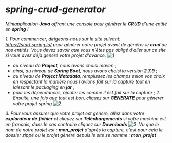 # *spring-crud-generator*
*Miniapplication **Java** offrant une console pour générer le **CRUD** d'une entité en **spring** !*

*1. Pour commencer, dirigeons-nous sur le site suivant: https://start.spring.io/ pour générer notre projet avant de générer le **crud** de nos entités.*
    *Vous devez savoir que vous n'êtes pas obligé d'aller sur ce site si vous avez déjà généré votre projet d'avance.*
    ![1](https://github.com/MaFlore/spring-crud-generator/blob/main/images_docs/start.spring.io.png)
    
   - *au niveau de **Project**, nous avons choisi maven* ;
   - *ainsi, au niveau de **Spring Boot**, nous avons choisi la version **2.7.9*** ;
   - *au niveau de **Project Metadata**, remplissez les champs selon vos choix en respectant la manière nous l'avions fait sur la capture tout en laissant le packaging en **jar*** ;
   - *pour les dépendances, ajouter les comme il est fait sur la capture* ;
*2. Ensuite, une fois que tout est bon, cliquez sur **GENERATE** pour générer votre projet spring*
    ![2](https://github.com/MaFlore/spring-crud-generator/blob/main/generate.spring.png)
    
*3. Pour vous assurer que votre projet est généré, allez dans votre **explorateur de fichier** et cliquez sur **Téléchargements** si votre machine est en français, dans le cas contraire cliquez sur **Downloads***
    ![3](https://github.com/MaFlore/spring-crud-generator/blob/main/telechargement.png).
    *Vu que le nom de notre projet est : **mon_projet** d'après la capture, c'est pour cela le dossier zippé ou le projet généré depuis le site se nomme : **mon_projet***